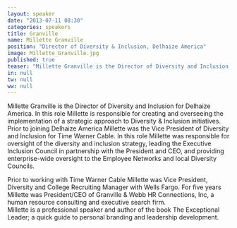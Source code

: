 ```yaml
---
layout: speaker
date: "2013-07-11 08:30"
categories: speakers
title: Granville
name: Millette Granville
position: "Director of Diversity & Inclusion, Delhaize America"
image: Millette_Granville.jpg
published: true
teaser: "Millette Granville is the Director of Diversity and Inclusion for Delhaize America."
in: null
tw: null
ww: null
---
```

Millette Granville is the Director of Diversity and Inclusion for Delhaize America. In this role Millette is responsible for creating and overseeing the implementation of a strategic approach to Diversity & Inclusion initiatives. Prior to joining Delhaize America Millette was the Vice President of Diversity and Inclusion for Time Warner Cable.  In this role Millette was responsible for oversight of the diversity and inclusion strategy, leading the Executive Inclusion Council in partnership with the President and CEO, and providing enterprise-wide oversight to the Employee Networks and local Diversity Councils.

Prior to working with Time Warner Cable Millette was Vice President, Diversity and College Recruiting Manager with Wells Fargo.  For five years Millette was President/CEO of Granville & Webb HR Connections, Inc, a human resource consulting and executive search firm.   
Millette is a professional speaker and author of the book The Exceptional Leader; a quick guide to personal branding and leadership development.  
